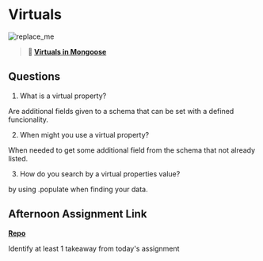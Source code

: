 # Virtuals

![replace_me](https://codeworks.blob.core.windows.net/public/assets/img/illustrations/placeholder.svg)

> **📖 [Virtuals in Mongoose](https://codeworksacademy.com/fs-student-guide/resources/wk5/04-Virtuals)**

## Questions

1. What is a virtual property?

Are additional fields given to a schema that can be set with a defined funcionality.

2. When might you use a virtual property? 

When needed to get some additional field from the schema that not already listed.

3. How do you search by a virtual properties value?

by using .populate when finding your data.

## Afternoon Assignment Link

**[Repo](https://github.com/JoaoLucasMelo/DaPlanets)**

Identify at least 1 takeaway from today's assignment
